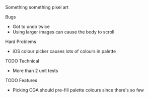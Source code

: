 Something something pixel art

Bugs
* Got to undo twice
* Using larger images can cause the body to scroll

Hard Problems
* iOS colour picker causes lots of colours in palette

TODO Technical
* More than 2 unit tests

TODO Features
* Picking CGA should pre-fill palette colours since there's so few